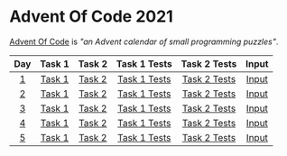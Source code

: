 # Advent Of Code 2021
[Advent Of Code](https://adventofcode.com/2021/about) is *"an Advent calendar of small programming puzzles"*.

| Day | Task 1 | Task 2 | Task 1 Tests | Task 2 Tests | Input |
|:---:|:------:|:------:|:------------:|:------------:|:-----:|
| [1](https://adventofcode.com/2021/day/1) | [Task 1](/AdventOfCode2021/Day01Task1.cs) | [Task 2](/AdventOfCode2021/Day01Task2.cs) | [Task 1 Tests](/AdventOfCode2021.Tests/Day01Task1Tests.cs) | [Task 2 Tests](/AdventOfCode2021.Tests/Day01Task2Tests.cs) | [Input](/AdventOfCode2021.Tests/Files/Day01.txt) |
| [2](https://adventofcode.com/2021/day/2) | [Task 1](/AdventOfCode2021/Day02Task1.cs) | [Task 2](/AdventOfCode2021/Day02Task2.cs) | [Task 1 Tests](/AdventOfCode2021.Tests/Day02Task1Tests.cs) | [Task 2 Tests](/AdventOfCode2021.Tests/Day02Task2Tests.cs) | [Input](/AdventOfCode2021.Tests/Files/Day02.txt) |
| [3](https://adventofcode.com/2021/day/3) | [Task 1](/AdventOfCode2021/Day03Task1.cs) | [Task 2](/AdventOfCode2021/Day03Task2.cs) | [Task 1 Tests](/AdventOfCode2021.Tests/Day03Task1Tests.cs) | [Task 2 Tests](/AdventOfCode2021.Tests/Day03Task2Tests.cs) | [Input](/AdventOfCode2021.Tests/Files/Day03.txt) |
| [4](https://adventofcode.com/2021/day/4) | [Task 1](/AdventOfCode2021/Day04Task1.cs) | [Task 2](/AdventOfCode2021/Day04Task2.cs) | [Task 1 Tests](/AdventOfCode2021.Tests/Day04Task1Tests.cs) | [Task 2 Tests](/AdventOfCode2021.Tests/Day04Task2Tests.cs) | [Input](/AdventOfCode2021.Tests/Files/Day04.txt) |
| [5](https://adventofcode.com/2021/day/5) | [Task 1](/AdventOfCode2021/Day05Task1.cs) | [Task 2](/AdventOfCode2021/Day05Task2.cs) | [Task 1 Tests](/AdventOfCode2021.Tests/Day05Task1Tests.cs) | [Task 2 Tests](/AdventOfCode2021.Tests/Day05Task2Tests.cs) | [Input](/AdventOfCode2021.Tests/Files/Day05.txt) |
